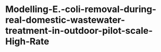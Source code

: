 # Modelling-E.-coli-removal-during-real-domestic-wastewater-treatment-in-outdoor-pilot-scale-High-Rate